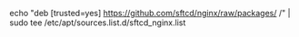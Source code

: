 echo "deb [trusted=yes] https://github.com/sftcd/nginx/raw/packages/ /" | sudo tee /etc/apt/sources.list.d/sftcd_nginx.list
